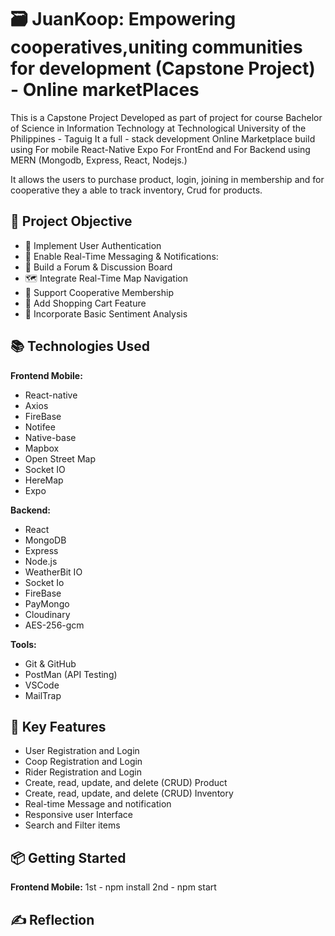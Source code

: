 # 🗃️  JuanKoop: Empowering cooperatives,uniting communities for development (Capstone Project) - Online marketPlaces
This is a Capstone Project Developed as part of project for course Bachelor of Science in Information Technology at Technological University of the Philippines - Taguig
It a full - stack development Online Marketplace build using For mobile React-Native Expo For FrontEnd and For Backend using MERN (Mongodb, Express, React, Nodejs.)

It allows the users to purchase product, login, joining in membership and for cooperative they a able to track inventory, Crud for products.

## 🎯 Project Objective
- 🔐 Implement User Authentication
- 💬 Enable Real-Time Messaging & Notifications:
- 🧵 Build a Forum & Discussion Board
- 🗺️ Integrate Real-Time Map Navigation
- 👥 Support Cooperative Membership
- 🛒 Add Shopping Cart Feature
- 🧠 Incorporate Basic Sentiment Analysis

## 📚 Technologies Used

**Frontend Mobile:**
- React-native
- Axios
- FireBase
- Notifee
- Native-base
- Mapbox
- Open Street Map
- Socket IO
- HereMap
- Expo
  
**Backend:**
- React
- MongoDB
- Express
- Node.js
- WeatherBit IO
- Socket Io
- FireBase
- PayMongo
- Cloudinary
- AES-256-gcm

**Tools:**
- Git & GitHub
- PostMan (API Testing)
- VSCode
- MailTrap

## 🔐 Key Features
- User Registration and Login
- Coop Registration and Login
- Rider Registration and Login
- Create, read, update, and delete (CRUD) Product
- Create, read, update, and delete (CRUD) Inventory
- Real-time Message and notification
- Responsive user Interface
- Search and Filter items 

## 📦 Getting Started

**Frontend Mobile:**
1st - npm install
2nd - npm start

## ✍️ Reflection

